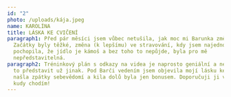 ```yaml
---
id: "2"
photo: /uploads/kája.jpeg
name: KAROLÍNA
title: LÁSKA KE CVIČENÍ
paragraph1: Před pár měsíci jsem vůbec netušila, jak moc mi Barunka změní život.
  Začátky byly těžké, změna (k lepšímu) ve stravování, kdy jsem najednou
  pochopila, že jídlo je kámoš a bez toho to nepůjde, byla pro mě
  nepředstavitelná.
paragraph2: Tréninkový plán s odkazy na videa je naprosto geniální a nedovedu si
  to představit už jinak. Pod Barči vedením jsem objevila mojí lásku ke cvičení,
  našla zpátky sebevědomí a kila dolů byla jen bonusem. Doporučuji ji všude,
  kudy chodím!
---
```

